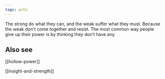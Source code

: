 ```yaml
---
tags: arts 
---
```


The strong do what they can, and the weak suffer what they must. Because the weak don't come together and resist. The most common way people give up their power is by thinking they don’t have any.



## Also see 

[[hollow-power]]

[[insight-and-strength]]